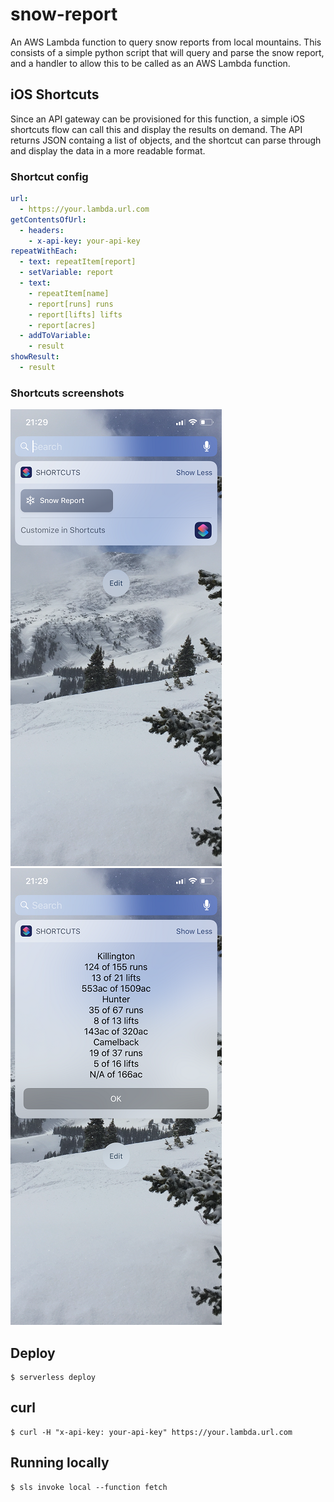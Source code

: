 # snow-report
An AWS Lambda function to query snow reports from local mountains. This consists of a simple python script that will query and parse the snow report, and a handler to allow this to be called as an AWS Lambda function.

## iOS Shortcuts
Since an API gateway can be provisioned for this function, a simple iOS shortcuts flow can call this and display the results on demand. The API returns JSON containg a list of objects, and the shortcut can parse through and display the data in a more readable format.

### Shortcut config
```yaml
url:
  - https://your.lambda.url.com
getContentsOfUrl:
  - headers:
    - x-api-key: your-api-key
repeatWithEach:
  - text: repeatItem[report]
  - setVariable: report
  - text:
    - repeatItem[name]
    - report[runs] runs
    - report[lifts] lifts
    - report[acres]
  - addToVariable:
    - result
showResult:
  - result 
```

### Shortcuts screenshots
![snow-report shortcuts icon](/assets/shortcutsIcon.JPG?raw=true)
![snow-report shortcuts REPORT](/assets/shortcutsReport.JPG?raw=true)

## Deploy
```
$ serverless deploy
```

## curl
```
$ curl -H "x-api-key: your-api-key" https://your.lambda.url.com
```

## Running locally
```
$ sls invoke local --function fetch
```

